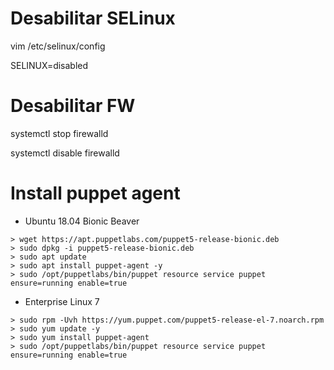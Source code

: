 # Desabilitar SELinux
vim /etc/selinux/config

SELINUX=disabled

# Desabilitar FW
systemctl stop firewalld

systemctl disable firewalld

# Install puppet agent
- Ubuntu 18.04 Bionic Beaver
```
> wget https://apt.puppetlabs.com/puppet5-release-bionic.deb
> sudo dpkg -i puppet5-release-bionic.deb 
> sudo apt update 
> sudo apt install puppet-agent -y 
> sudo /opt/puppetlabs/bin/puppet resource service puppet ensure=running enable=true
```
- Enterprise Linux 7
```
> sudo rpm -Uvh https://yum.puppet.com/puppet5-release-el-7.noarch.rpm
> sudo yum update -y
> sudo yum install puppet-agent
> sudo /opt/puppetlabs/bin/puppet resource service puppet ensure=running enable=true
```
